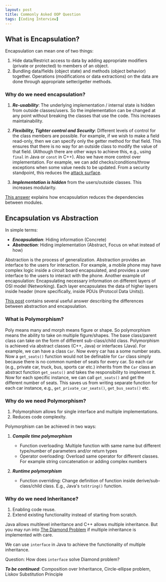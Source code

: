 ```yaml
---
layout: post
title: Commonly Asked OOP Question
tags: [Coding Interview]
---
```


## What is Encapsulation? 

Encapsulation can mean one of two things:

1. Hide data/Restrict access to data by adding appropriate modifiers (private or protected) to members of an object.
2. Bundling data/fields (object state) and methods (object behavior) together. Operations (modifications or data extractions) on the data are done through appropriate setter/getter methods.

### Why do we need encapsulation?

1. ***Re-usability***: The underlying implementation / internal state is hidden from outside classes/users. So the implementation can be changed at any point without breaking the classes that use the code. This increases maintainability.

2. ***Flexibility, Tighter control and Security***: Different levels of control for the class members are possible. For example, if we wish to make a field read-only, then we can specify only the getter method for that field. This ensures that there is no way for an outside class to modify the value of that field. (Although there are other ways to achieve this, e.g., using ``final`` in Java or ``const`` in C++). Also we have more control over implementation. For example, we can add checks/conditions/throw exceptions when some value needs to be updated. From a security standpoint, this reduces the [attack surface](https://en.wikipedia.org/wiki/Attack_surface). 

3. ***Implementation is hidden*** from the users/outside classes. This increases modularity.

[This answer](https://stackoverflow.com/a/25752613/5672613) explains how encapsulation reduces the dependencies between modules. 

## Encapsulation vs Abstraction

In simple terms:

- ***Encapsulation***: Hiding information (Concrete)
- ***Abstraction***: Hiding implementation (Abstract, Focus on what instead of how)

Abstraction is the process of generalization. Abstraction provides an interface to the users for interaction. For example, a mobile phone may have complex logic inside a circuit board encapsulated, and provides a user interface to the users to interact with the phone. Another example of encapsulation: Encapsulating necessary information on different layers of OSI model (Networking). Each layer encapsulates the data of higher layers inside header (more specifically, inside PDUs (Protocol Data Units)).

[This post](https://stackoverflow.com/q/742341/5672613) contains several useful answer describing the differences between abstraction and encapsulation.

### What is Polymorphism?

Poly means many and morph means figure or shape. So polymorphism means the ability to take on multiple figure/shapes. The base class/parent class can take on the form of different sub-class/child class. Polymorphism is achieved via abstract classes (C++, Java) or interfaces (Java). For example, we can have a class ``Car``. Now every car has a some number seats. Now a ``get_seats()`` function would not be definable for ``Car`` class simply because there is no common number of seats for every car. So each car (e.g., private car, truck, bus, sports car etc.) inherits from the ``Car`` class an abstract function ``get_seats()`` and takes the responsibility to implement it. Now for each specific instance, we can call ``get_seats()`` and get the different number of seats.  This saves us from writing separate function for each car instance, e.g., ``get_private_car_seats()``, ``get_bus_seats()`` etc. 

### Why do we need Polymorphism?   
   
1. Polymorphism allows for single interface and multiple implementations. 
2. Reduces code complexity.

Polymorphism can be achieved in two ways:

1. ***Compile time polymorphism***
    - Function overloading: Multiple function with same name but different type/number of parameters and/or return types
    - Operator overloading: Overload same operator for different classes. For example string concatenation or adding complex numbers

2. ***Runtime polymorphism***
    - Function overriding: Change definition of function inside derive/sub-class/child class. E.g., Java's ``toString()`` function. 


### Why do we need Inheritance?

1. Enabling code reuse.
2. Extend existing functionality instead of starting from scratch.

Java allows multilevel inheritance and C++ allows multiple inheritance. But you may run into [The Diamond Problem](https://en.wikipedia.org/wiki/Multiple_inheritance#The_diamond_problem) if multiple inheritance is implemented with care.

We can use ``interface`` in Java to achieve the functionality of multiple inheritance. 

Question: How does ``interface`` solve Diamond problem?

***To be continued***: Composition over Inheritance, Circle-ellipse problem, Liskov Substitution Principle 


